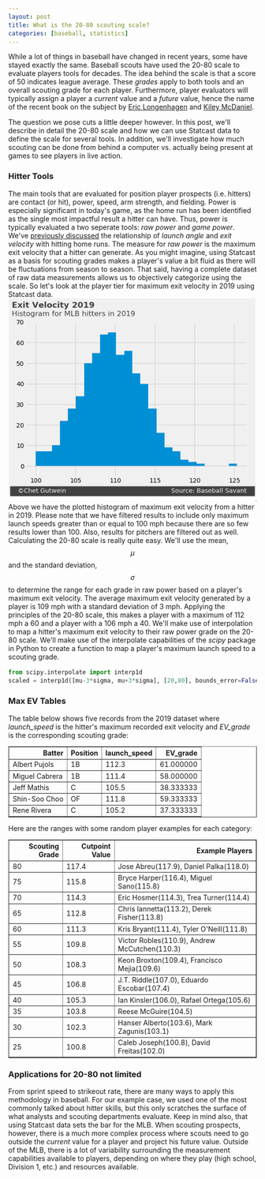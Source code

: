 ```yaml
---
layout: post
title: What is the 20-80 scouting scale?
categories: [baseball, statistics]
---
```

While a lot of things in baseball have changed in recent years, some have stayed exactly the same. Baseball scouts have used the 20-80 scale to evaluate players tools for decades. The idea behind the scale is that a score of 50 indicates league average. These *grades* apply to both tools and an overall scouting grade for each player. Furthermore, player evaluators will typically assign a player a *current* value and a *future* value, hence the name of the recent book on the subject by [Eric Longenhagen](https://twitter.com/longenhagen) and [Kiley McDaniel](https://twitter.com/kileymcd).

The question we pose cuts a little deeper however. In this post, we'll describe in detail the 20-80 scale and how we can use Statcast data to define the scale for several tools. In addition, we'll investigate how much scouting can be done from behind a computer vs. actually being present at games to see players in live action.
### Hitter Tools
The main tools that are evaluated for position player prospects (i.e. hitters) are contact (or hit), power, speed, arm strength, and fielding. Power is especially significant in today's game, as the home run has been identified as the single most impactful result a hitter can have. Thus, power is typically evaluated a two seperate tools: *raw power* and *game power*. We've [previously discussed](https://cgutwein.github.io/launch-angle-EDA/) the relationship of *launch angle* and *exit velocity* with hitting home runs. The measure for *raw power* is the maximum exit velocity that a hitter can generate. As you might imagine, using Statcast as a basis for scouting grades makes a player's value a bit fluid as there will be fluctuations from season to season. That said, having a complete dataset of raw data measurements allows us to objectively categorize using the scale. So let's look at the player tier for maximum exit velocity in 2019 using Statcast data.
![](/../images/ev_2019_hist.png)
Above we have the plotted histogram of maximum exit velocity from a hitter in 2019. Please note that we have filtered results to include only maximum launch speeds greater than or equal to 100 mph because there are so few results lower than 100. Also, results for pitchers are filtered out as well. Calculating the 20-80 scale is really quite easy. We'll use the mean, $$\mu$$ and the standard deviation, $$\sigma$$ to determine the range for each grade in raw power based on a player's maximum exit velocity.
The average maximum exit velocity generated by a player is 109 mph with a standard deviation of 3 mph. Applying the principles of the 20-80 scale, this makes a player with a maximum of 112 mph a 60 and a player with a 106 mph a 40. We'll make use of interpolation to map a hitter's maximum exit velocity to their raw power grade on the 20-80 scale. We'll make use of the interpolate capabilities of the *scipy* package in Python to create a function to map a player's maximum launch speed to a scouting grade.
```python
from scipy.interpolate import interp1d
scaled = interp1d([mu-3*sigma, mu+3*sigma], [20,80], bounds_error=False, fill_value=20)
```
### Max EV Tables
The table below shows five records from the 2019 dataset where *launch_speed* is the hitter's maximum recorded exit velocity and *EV_grade* is the corresponding scouting grade:
<table border="1" class="dataframe">
  <thead>
    <tr style="text-align: right;">
      <th>Batter</th>
      <th>Position</th>
      <th>launch_speed</th>
      <th>EV_grade</th>
    </tr>
  </thead>
  <tbody>
    <tr>
      <td>Albert Pujols</td>
      <td>1B</td>
      <td>112.3</td>
      <td>61.000000</td>
    </tr>
    <tr>
      <td>Miguel Cabrera</td>
      <td>1B</td>
      <td>111.4</td>
      <td>58.000000</td>
    </tr>
    <tr>
      <td>Jeff Mathis</td>
      <td>C</td>
      <td>105.5</td>
      <td>38.333333</td>
    </tr>
    <tr>
      <td>Shin-Soo Choo</td>
      <td>OF</td>
      <td>111.8</td>
      <td>59.333333</td>
    </tr>
    <tr>
      <td>Rene Rivera</td>
      <td>C</td>
      <td>105.2</td>
      <td>37.333333</td>
    </tr>
  </tbody>
</table>
Here are the ranges with some random player examples for each category:
<table border="1" class="dataframe">
  <thead>
    <tr style="text-align: right;">
      <th>Scouting Grade</th>
      <th>Cutpoint Value</th>
      <th>Example Players</th>
    </tr>
  </thead>
  <tbody>
    <tr>
      <td>80</td>
      <td>117.4</td>
      <td>Jose Abreu(117.9), Daniel Palka(118.0)</td>
    </tr>
    <tr>
      <td>75</td>
      <td>115.8</td>
      <td>Bryce Harper(116.4), Miguel Sano(115.8)</td>
    </tr>
    <tr>
      <td>70</td>
      <td>114.3</td>
      <td>Eric Hosmer(114.3), Trea Turner(114.4)</td>
    </tr>
    <tr>
      <td>65</td>
      <td>112.8</td>
      <td>Chris Iannetta(113.2), Derek Fisher(113.8)</td>
    </tr>
    <tr>
      <td>60</td>
      <td>111.3</td>
      <td>Kris Bryant(111.4), Tyler O'Neill(111.8)</td>
    </tr>
    <tr>
      <td>55</td>
      <td>109.8</td>
      <td>Victor Robles(110.9), Andrew McCutchen(110.3)</td>
    </tr>
    <tr>
      <td>50</td>
      <td>108.3</td>
      <td>Keon Broxton(109.4), Francisco Mejia(109.6)</td>
    </tr>
    <tr>
      <td>45</td>
      <td>106.8</td>
      <td>J.T. Riddle(107.0), Eduardo Escobar(107.4)</td>
    </tr>
    <tr>
      <td>40</td>
      <td>105.3</td>
      <td>Ian Kinsler(106.0), Rafael Ortega(105.6)</td>
    </tr>
    <tr>
      <td>35</td>
      <td>103.8</td>
      <td>Reese McGuire(104.5)</td>
    </tr>
    <tr>
      <td>30</td>
      <td>102.3</td>
      <td>Hanser Alberto(103.6), Mark Zagunis(103.1)</td>
    </tr>
    <tr>
      <td>25</td>
      <td>100.8</td>
      <td>Caleb Joseph(100.8), David Freitas(102.0)</td>
    </tr>
  </tbody>
</table>

### Applications for 20-80 not limited
From sprint speed to strikeout rate, there are many ways to apply this methodology in baseball. For our example case, we used one of the most commonly talked about hitter skills, but this only scratches the surface of what analysts and scouting departments evaluate. Keep in mind also, that using Statcast data sets the bar for the MLB. When scouting prospects, however, there is a much more complex process where scouts need to go outside the *current* value for a player and project his future value. Outside of the MLB, there is a lot of variability surrounding the measurement capabilities available to players, depending on where they play (high school, Division 1, etc.) and resources available.
